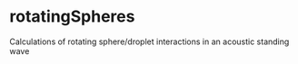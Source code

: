 # rotatingSpheres
Calculations of rotating sphere/droplet interactions in an acoustic standing wave
